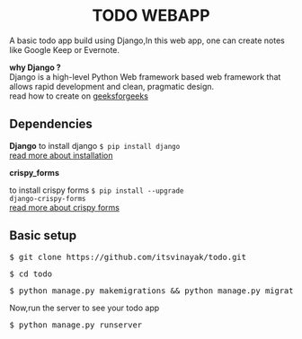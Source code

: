<h1 align="center">TODO WEBAPP</h1>

A basic todo app build using Django,In this web app, one can create notes like Google Keep or Evernote.

<b>why Django ?</b><br/>
         Django is a high-level Python Web framework based web framework that allows rapid development and clean, pragmatic design. 
<br/>
read how to create on <a href="https://www.geeksforgeeks.org/python-todo-webapp-using-django/">geeksforgeeks</a>


Dependencies
------------

 <b>Django</b> 
 to install django <code>$ pip install django</code>
 <br>
 <a href="https://www.geeksforgeeks.org/django-introduction-and-installation/">read more about installation</a>
 
 
 <b>crispy_forms</b>
 
 to install crispy forms <code>$ pip install --upgrade django-crispy-forms </code>
  <br/>
  <a href="https://django-crispy-forms.readthedocs.io/en/latest/install.html" target="_blank">read more about crispy forms</a>

Basic setup
------------

<pre>$ git clone https://github.com/itsvinayak/todo.git </pre>
<pre>$ cd todo</pre>
<pre>$ python manage.py makemigrations && python manage.py migrate</pre>

Now,run the server to see your todo app
<pre>$ python manage.py runserver</pre>



  
  
  <br/>
  <br/>
  <br/>

  
